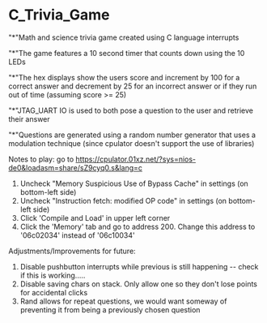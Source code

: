 # C_Trivia_Game
"*"Math and science trivia game created using C language interrupts

"*"The game features a 10 second timer that counts down using the 10 LEDs

"*"The hex displays show the users score and increment by 100 for a correct answer and decrement by 25 for an incorrect answer or if they run out of time (assuming score >= 25)

"*"JTAG_UART IO is used to both pose a question to the user and retrieve their answer

"*"Questions are generated using a random number generator that uses a modulation technique (since cpulator doesn't support the use of libraries)

Notes to play: go to https://cpulator.01xz.net/?sys=nios-de0&loadasm=share/sZ9cyq0.s&lang=c
1. Uncheck "Memory Suspicious Use of Bypass Cache" in settings (on bottom-left side)
2. Uncheck "Instruction fetch: modified OP code" in settings (on bottom-left side)
3. Click 'Compile and Load' in upper left corner
4. Click the 'Memory' tab and go to address 200. Change this address to '06c02034' instead of '06c10034'

Adjustments/Improvements for future: 
1. Disable pushbutton interrupts while previous is still happening -- check if this is working.....
2. Disable saving chars on stack. Only allow one so they don't lose points for accidental clicks
3. Rand allows for repeat questions, we would want someway of preventing it from being a previously chosen question 

